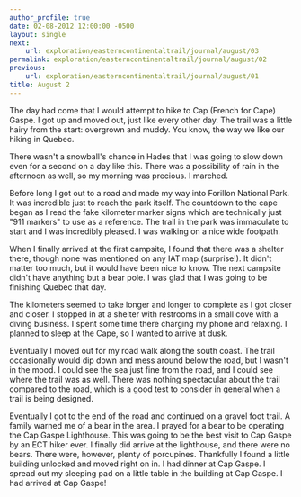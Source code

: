 ```yaml
---
author_profile: true
date: 02-08-2012 12:00:00 -0500
layout: single
next:
    url: exploration/easterncontinentaltrail/journal/august/03
permalink: exploration/easterncontinentaltrail/journal/august/02
previous:
    url: exploration/easterncontinentaltrail/journal/august/01
title: August 2
---
```

The day had come that I would attempt to hike to Cap (French for Cape) Gaspe. I got up and moved out, just like every other day. The trail was a little hairy from the start: overgrown and muddy. You know, the way we like our hiking in Quebec.

There wasn't a snowball's chance in Hades that I was going to slow down even for a second on a day like this. There was a possibility of rain in the afternoon as well, so my morning was precious. I marched.

Before long I got out to a road and made my way into Forillon National Park. It was incredible just to reach the park itself. The countdown to the cape began as I read the fake kilometer marker signs which are technically just "911 markers" to use as a reference. The trail in the park was immaculate to start and I was incredibly pleased. I was walking on a nice wide footpath.

When I finally arrived at the first campsite, I found that there was a shelter there, though none was mentioned on any IAT map (surprise!). It didn't matter too much, but it would have been nice to know. The next campsite didn't have anything but a bear pole. I was glad that I was going to be finishing Quebec that day.

The kilometers seemed to take longer and longer to complete as I got closer and closer. I stopped in at a shelter with restrooms in a small cove with a diving business. I spent some time there charging my phone and relaxing. I planned to sleep at the Cape, so I wanted to arrive at dusk.

Eventually I moved out for my road walk along the south coast. The trail occasionally would dip down and mess around below the road, but I wasn't in the mood. I could see the sea just fine from the road, and I could see where the trail was as well. There was nothing spectacular about the trail compared to the road, which is a good test to consider in general when a trail is being designed.

Eventually I got to the end of the road and continued on a gravel foot trail. A family warned me of a bear in the area. I prayed for a bear to be operating the Cap Gaspe Lighthouse. This was going to be the best visit to Cap Gaspe by an ECT hiker ever. I finally did arrive at the lighthouse, and there were no bears. There were, however, plenty of porcupines. Thankfully I found a little building unlocked and moved right on in. I had dinner at Cap Gaspe. I spread out my sleeping pad on a little table in the building at Cap Gaspe. I had arrived at Cap Gaspe!